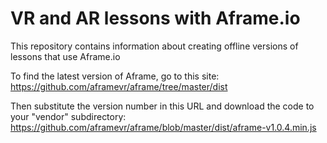 # VR and AR lessons with Aframe.io

This repository contains information about creating offline versions of lessons that use Aframe.io

To find the latest version of Aframe, go to this site: https://github.com/aframevr/aframe/tree/master/dist

Then substitute the version number in this URL and download the code to your "vendor" subdirectory: 
https://github.com/aframevr/aframe/blob/master/dist/aframe-v1.0.4.min.js


